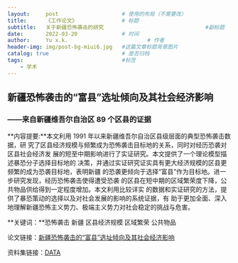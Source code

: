 ```yaml
---
layout:     post   				    # 使用的布局（不需要改）
title:      《工作论文》				# 标题 
subtitle:   关于新疆恐怖袭击的研究                                #副标题
date:       2022-03-20				# 时间
author:     Yu x.k. 						# 作者
header-img: img/post-bg-miui6.jpg 	#这篇文章标题背景图片
catalog: true 						# 是否归档
tags:								#标签
    - 学术
---
```


## 新疆恐怖袭击的“富县”选址倾向及其社会经济影响 
   ### ——来自新疆维吾尔自治区 89 个区县的证据


**内容提要:**本文利用 1991 年以来新疆维吾尔自治区县级层面的典型恐怖袭击数据，研
究了区县经济规模与频繁成为恐怖袭击目标地的关系，同时对经历恐袭对区县社会经济发
展的短至中期影响进行了实证研究。本文提供了一个理论模型描述暴恐分子选择目标地的
决策，并通过实证研究证实具有更大经济规模的区县更频繁的成为恐袭目标地，表明新疆
的恐袭更倾向于选择“富县”作为目标地。进一步研究发现，经历恐怖袭击使得遭受恐袭
的区县在短中期的区域繁荣度下降，公共物品供给得到一定程度增加。本文利用比较详实
的数据和实证研究的方法，提供了暴恐策动的选择以及对社会发展的影响的系统证据，有
助于更加全面、深入地理解新疆恐怖主义势力、极端主义势力对社会稳定的挑战与危害。

**关键词：**恐怖袭击 新疆 区县经济规模 区域繁荣 公共物品

论文链接：[新疆恐怖袭击的“富县”选址倾向及其社会经济影响 ](https://www.aliyundrive.com/s/y4F8smjjWnT)

资料集链接：[DATA](https://www.aliyundrive.com/s/SqqTDUMzGb9)

